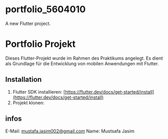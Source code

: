 # portfolio_5604010

A new Flutter project.

# Portfolio Projekt

Dieses Flutter-Projekt wurde im Rahmen des Praktikums angelegt. Es dient als Grundlage für die Entwicklung von mobilen Anwendungen mit Flutter.

## Installation

1. Flutter SDK installieren: [https://flutter.dev/docs/get-started/install](https://flutter.dev/docs/get-started/install)
2. Projekt klonen:

## infos
E-Mail: mustafa.jasim002@gmail.com
Name: Mustsafa Jasim
